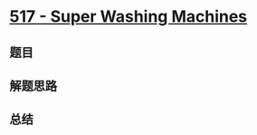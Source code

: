 # [517 - Super Washing Machines](https://leetcode.com/problems/super-washing-machines/)

## 题目


## 解题思路


## 总结



